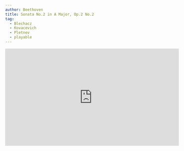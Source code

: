 ```yaml
---
author: Beethoven
title: Sonata No.2 in A Major, Op.2 No.2
tag:
  - Blechacz
  - Kovacevich
  - Pletnev
  - playable
---
```


<iframe width="560" height="315" src="https://www.youtube.com/embed/my9yp4f1lPQ" frameborder="0" allow="accelerometer; autoplay; clipboard-write; encrypted-media; gyroscope; picture-in-picture" allowfullscreen></iframe>

